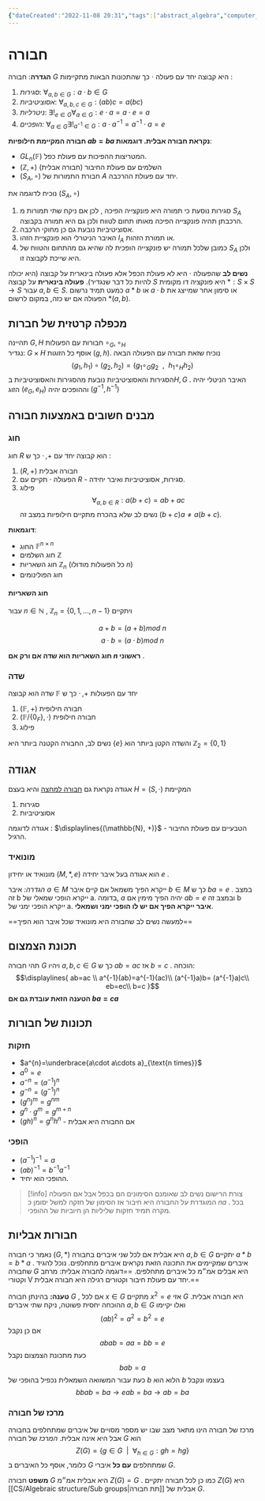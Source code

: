 ```yaml
---
{"dateCreated":"2022-11-08 20:31","tags":["abstract_algebra","computer_science"],"pageDirection":"rtl","dg-publish":true,"permalink":"/cs/algebraic-structure/groups/","dgPassFrontmatter":true}
---
```



# חבורה

__הגדרה__: חבורה $G$  היא קבוצה יחד עם פעולה $\cdot$ כך שהתכונות הבאות מתקיימות :
1) _סגירות_: $\forall_{a,b\in G} : a\cdot b\in G$ 
2) _אסוציטיביות_: $\forall_{a,b,c\in G}: (ab)c= a(bc)$
3) _ניטרליות_:  $\exists!_{e\in G}\forall_{a\in G}: e\cdot a= a\cdot e = a$ 
4) _הופכיים:_ $\forall_{a\in G}\exists!_{a^{-1}\in G} : a\cdot a^{-1}= a^{-1}\cdot a =e$ 

__חבורה המקיימת חילופיות $ab=ba$ נקראת חבורה אבלית.
דוגמאות__:
* $GL_{n}(\mathbb{F})$ המטריצות ההפיכות עם פעולת כפל.
* $(\mathbb{Z},+)$ השלמים עם פעולת החיבור (חבורה אבלית)
* $(S_{A}, \circ)$ חבורת התמורות של $A$ יחד עם פעולת ההרכבה.

נוכיח לדוגמה את $(S_{A},\circ)$ 
1.  סגירות נוסעת כי תמורה היא פונקצייה הפיכה , לכן אם ניקח שתי תמורות מ $S_{A}$ הרכבתן תהיה פונקצייה הפיכה מאותו תחום לטווח ולכן גם היא תמורה בקבוצה.
2.  אסוציטיביות נובעת גם כן מחוקי הרכבה.
3.  האיבר הניטרלי הוא פונקציית הזהו $I_{A}$ או תמורת הזהות.
4.  כמובן שלכל תמורה יש פונקצייה הופכית לה שהיא גם מהתחום והטווח של $S_A$ ולכן היא שייכת לקבוצה זו.

__נשים לב__  שהפעולה $\cdot$ היא לא פעולת הכפל אלא פעולה בינארית על קבוצה (היא יכולה להיות כל דבר שנגדיר). 
__פעולה בינארית__ על קבוצה $S$ היא פונקציה דו מקומית $*: S\times S\to S$ עבור $a,b\in S$. כמעט תמיד נרשום $a*b$ או $a\cdot b$ או סימון אחר שמייצג את הפעולה אם יש כזה, במקום לרשום $*(a,b)$.

## מכפלה קרטזית של חברות
תהיינה $G,H$ חבורות עם הפעולות $\circ_{G}, \circ_{H}$  
נגדיר: $G\times H$  אוסף כל הזוגות $(g,h)$. נוכיח שזאת חבורה עם הפעולה הבאה
$$(g_{1},h_{1}) \circ(g_{2},h_{2})= (g_{1}\circ_{G}g_{2}\ \ , \ \ h_{1}\circ_{H}h_{2})$$
הסגירות והאסוציטיביות נובעת מהסגירות והאסוציטיביות ב$H,G$ .
האיבר הניטלי יהיה הזוג $(e_{G}, e_{H})$ וההופכים יהיה $(g^{-1},h^{-1})$


## מבנים חשובים באמצעות חבורה

### חוג
חוג $R$ הוא קבוצה יחד עם $+,\cdot$ כך ש :
1. $(R,+)$ חבורה אבלית
2. הפעולה $\cdot$ תקיים עם $R$ - סגירות, אסוציטיביות ואיבר יחידה.
3. פילוג
$$\forall_{a,b\in R}: a(b+c)= ab+ac$$
נשים לב שלא בהכרח מתקיים חילופיות במצב זה $(b+c)a\neq a(b+c)$.

__דוגמאות__:
* החוג $\mathbb{F}^{n\times n}$
* חוג השלמים $\mathbb{Z}$
* חוג השאריות $\mathbb{Z}_{n}$ (כל הפעולות מודולו $n$)
* חוג הפולינומים

#### חוג השאריות
עבור $n\in\mathbb{N}$ , $\mathbb{Z}_{n}= \{0,1,\dots, n-1\}$  ויתקיים 

$$a+b = (a+b)mod\ n$$
$$a\cdot b=(a\cdot b)mod\ n$$

__חוג השאריות הוא שדה אם ורק אם $n$ ראשוני__ .

### שדה 
שדה הוא קבוצה $\mathbb{F}$ יחד עם הפעולות $+,\cdot$ כך ש 
1) $(\mathbb{F}, +)$ חבורה חילופית
2) $(\mathbb{F}/\{0_{F}\},\cdot)$ חבורה חילופית
3) פילוג

נשים לב, החבורה הקטנה ביותר היא $\{e\}$ והשדה הקטן ביותר הוא $\mathbb{Z}_{2}=\{0,1\}$


## אגודה 
אגודה נקראת גם [חבורה למחצה](https://he.wikipedia.org/wiki/%D7%97%D7%91%D7%95%D7%A8%D7%94_%D7%9C%D7%9E%D7%97%D7%A6%D7%94) והיא בעצם $H=(S,\cdot)$ המקיימת 
1) סגירות
2) אסוציטיביות

אגודה לדוגמה :
$\displaylines{(\mathbb{N}, +)}$ - הטבעיים עם פעולת החיבור הרגיל.

### מונואיד
מונואיד או יחידון $(M,*,e)$ הוא אגודה בעל איבר יחידה $e$ .

_הגדרה:_ איבר $a\in M$ ייקרא הפיך משמאל אם קיים איבר $b\in M$ כך ש $ba=e$ .  במצב זה b ייקרא הופכי שמאלי של a.
בדומה, $a$ יהיה הפיך מימין אם $ab=e$ ובמצב זה b ייקרא הופכי ימני של a.
__איבר ייקרא הפיך אם יש לו הופכי ימני ושמאלי__.

==למעשה נשים לב שחבורה היא מונואיד שכל איבר הוא הפיך==

## תכונת הצמצום
תהי חבורה $G$ ויהיו $a,b,c\in G$ כך ש $ab=ac$ אז $b=c$ .
הוכחה:
$$\displaylines{
ab=ac \\
a^{-1}(ab)=a^{-1}(ac)\\
(a^{-1}a)b= (a^{-1}a)c\\
eb=ec\\
b=c
}$$
 __הטענה הזאת עובדת גם אם $ba=ca$__ 


## תכונות של חבורות 
### חזקות 
* $a^{n}=\underbrace{a\cdot a\cdots a}_{\text{n times}}$  
* $a^{0}=e$
* $a^{-n}= (a^{-1})^{n}$
* $g^{-n} = (g^{-1})^{n}$
* $(g^{n})^{m}= g^{nm}$ 
* $g^{n}\cdot g^{m}= g^{m+n}$ 
* $(gh)^{n}=g^{n}h^{n}$ - אם החבורה היא אבלית
### הופכי
* $(a^{-1})^{-1}=a$ 
* $(ab)^{-1}= b^{-1}a^{-1}$ 
* ההופכי הוא יחיד.

> [!info] צורת הרישום
> נשים לב שאומנם הסימונים הם בכפל אבל אם הפעולה המוגדרת על החבורה היא חיבור אז הסימון של חזקה למשל יסומן כ $na$ . בכל מקרה תמיד חזקות שליליות הן חיוביות של ההופכי.

## חבורות אבליות
נאמר כי חבורה $(G,*)$ היא אבלית אם לכל שני איברים בחבורה $a,b\in G$ יתקיים $a*b=b*a$ . איברים שמקיימים את התכונה הזאת נקראים איברים מתחלפים. נוכל להגיד שחבורה $G$ היא אבלים אמ״מ כל איברים מתחלפים.
==דוגמה לחבורה אבלית: מרחב וקטורי V יחד עם פעולת חיבור וקטורים רגילה היא חבורה אבלית.==

__טענה:__ בהינתן חבורה $G$ , אם לכל $x\in G$ מתקיים $x^{2}=e$ אזי $G$ היא חבורה אבלית.
ההוכחה יחסית פשוטה, ניקח שתי איברים $a,b\in G$ ואלו יקיימו
$$(ab)^{2}=a^{2}=b^{2}=e$$
אם כן נקבל 
$$abab=aa=bb=e$$
כעת מתכונת הצמצום נקבל 
$$bab=a$$
כעת עבור המשוואה השמאלית נכפיל בהופכי של $b$ הלוא הוא $b$ בעצמו ונקבל 
$$bbab= ba\to eab=ba\to ab=ba$$


### מרכז של חבורה
מרכז של חבורה הינו מתאר מצב שבו יש מספר מסויים של איברים שמתחלפים בחבורה אבל היא אינה אבלית. 
_המרכז_ של חבורה $G$ הוא 
$$Z(G)= \{g\in G \ \ | \ \ \forall_{h\in G}: gh=hg\}$$
כלומר, אוסף כל האיברים ב $G$ שמתחלפים __עם כל__ איברי $G$.

__משפט__ חבורה $G$ היא אבלית אמ״מ $Z(G)=G$ . כמו כן לכל חבורה יתקיים $Z(G)$ היא [[CS/Algebraic structure/Sub groups\|תת חבורה]] אבלית של $G$.

